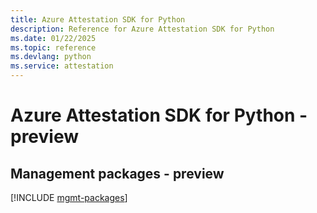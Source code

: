 ```yaml
---
title: Azure Attestation SDK for Python
description: Reference for Azure Attestation SDK for Python
ms.date: 01/22/2025
ms.topic: reference
ms.devlang: python
ms.service: attestation
---
```

# Azure Attestation SDK for Python - preview

## Management packages - preview
[!INCLUDE [mgmt-packages](attestation-mgmt-index.md)]